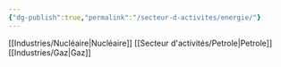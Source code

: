 ```yaml
---
{"dg-publish":true,"permalink":"/secteur-d-activites/energie/"}
---
```


[[Industries/Nucléaire\|Nucléaire]]
[[Secteur d'activités/Petrole\|Petrole]]
[[Industries/Gaz\|Gaz]]
